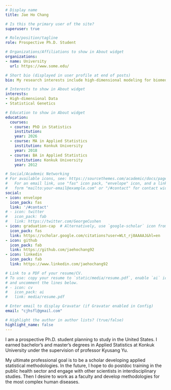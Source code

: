 ```yaml
---
# Display name
title: Jae Ho Chang

# Is this the primary user of the site?
superuser: true

# Role/position/tagline
role: Prospective Ph.D. Student

# Organizations/Affiliations to show in About widget
organizations:
- name: University
  url: https://www.some.edu/

# Short bio (displayed in user profile at end of posts)
bio: My research interests include high-dimensional modeling for biomedical data.

# Interests to show in About widget
interests:
- High-dimensional Data
- Statistical Genetics

# Education to show in About widget
education:
  courses:
  - course: PhD in Statistics
    institution:
    year: 2026
  - course: MA in Applied Statistics
    institution: Konkuk University
    year: 2018
  - course: BA in Applied Statistics
    institution: Konkuk University
    year: 2012

# Social/Academic Networking
# For available icons, see: https://sourcethemes.com/academic/docs/page-builder/#icons
#   For an email link, use "fas" icon pack, "envelope" icon, and a link in the
#   form "mailto:your-email@example.com" or "/#contact" for contact widget.
social:
- icon: envelope
  icon_pack: fas
  link: '/#contact'
# - icon: twitter
#   icon_pack: fab
#   link: https://twitter.com/GeorgeCushen
- icon: graduation-cap  # Alternatively, use `google-scholar` icon from `ai` icon pack
  icon_pack: fas
  link: https://scholar.google.com/citations?user=WLt_rj8AAAAJ&hl=en
- icon: github
  icon_pack: fab
  link: https://github.com/jaehochang92
- icon: linkedin
  icon_pack: fab
  link: https://www.linkedin.com/jaehochang92

# Link to a PDF of your resume/CV.
# To use: copy your resume to `static/media/resume.pdf`, enable `ai` icons in `params.toml`, 
# and uncomment the lines below.
# - icon: cv
#   icon_pack: ai
#   link: media/resume.pdf

# Enter email to display Gravatar (if Gravatar enabled in Config)
email: "cjhsfl@gmail.com"

# Highlight the author in author lists? (true/false)
highlight_name: false
---
```


I am a prospective Ph.D. student planning to study in the United States. I earned bachelor’s and master’s degrees in Applied Statistics at Konkuk University under the supervision of professor Kyusang Yu.

My ultimate professional goal is to be a scholar developing applied statistical methodologies. In the future, I hope to do postdoc training in the public health sector and engage with other scientists in interdisciplinary studies. Then I desire to work as a faculty and develop methodologies for the most complex human diseases.

<!-- {{< icon name="download" pack="fas" >}} Download my {{< staticref "media/demo_resume.pdf" "newtab" >}}resumé{{< /staticref >}}. -->
